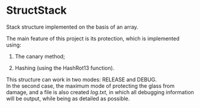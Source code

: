 # StructStack
Stack structure implemented on the basis of an array. 

The main feature of this project is its protection, which is implemented using: 
  
1) The canary method;
  
2) Hashing (using the HashRot13 function).  
  
This structure can work in two modes: RELEASE and DEBUG.  
In the second case, the maximum mode of protecting the glass from damage, and a file is also created *log.txt*, in which all debugging information will be output, while being as detailed as possible.
